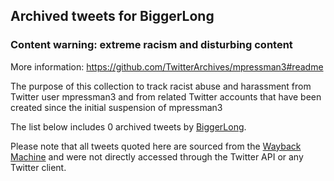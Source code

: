 ## Archived tweets for BiggerLong
### Content warning: extreme racism and disturbing content
More information: https://github.com/TwitterArchives/mpressman3#readme

The purpose of this collection to track racist abuse and harassment from Twitter user mpressman3 and from related Twitter accounts that have been created since the initial suspension of mpressman3

The list below includes 0 archived tweets by
[BiggerLong](https://twitter.com/BiggerLong).



Please note that all tweets quoted here are sourced from the
[Wayback Machine](https://web.archive.org) and were not directly accessed through the Twitter API or
any Twitter client.

